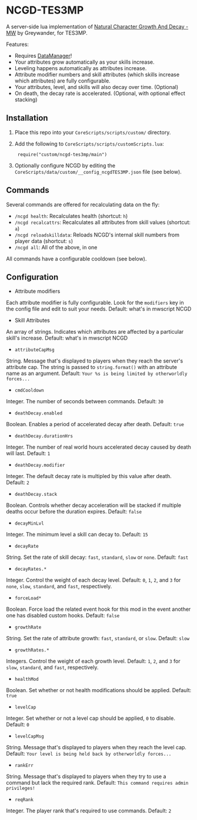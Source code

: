# NCGD-TES3MP

A server-side lua implementation of [Natural Character Growth And Decay - MW](https://www.nexusmods.com/morrowind/mods/44967) by Greywander, for TES3MP.

Features:

* Requires [DataManager](https://github.com/tes3mp-scripts/DataManager)!
* Your attributes grow automatically as your skills increase.
* Leveling happens automatically as attributes increase.
* Attribute modifier numbers and skill attributes (which skills increase which attributes) are fully configurable.
* Your attributes, level, and skills will also decay over time. (Optional)
* On death, the decay rate is accelerated. (Optional, with optional effect stacking)

## Installation

1. Place this repo into your `CoreScripts/scripts/custom/` directory.

1. Add the following to `CoreScripts/scripts/customScripts.lua`:

        require("custom/ncgd-tes3mp/main")

1. Optionally configure NCGD by editing the `CoreScripts/data/custom/__config_ncgdTES3MP.json` file (see below).

## Commands

Several commands are offered for recalculating data on the fly:

* `/ncgd health`: Recalculates health (shortcut: `h`)
* `/ncgd recalcattrs`: Recalculates all attributes from skill values (shortcut: `a`)
* `/ncgd reloadskilldata`: Reloads NCGD's internal skill numbers from player data (shortcut: `s`)
* `/ncgd all`: All of the above, in one

All commands have a configurable cooldown (see below).

## Configuration

* Attribute modifiers

Each attribute modifier is fully configurable.  Look for the `modifiers` key in the config file and edit to suit your needs.  Default: what's in mwscript NCGD

* Skill Attributes

An array of strings.  Indicates which attributes are affected by a particular skill's increase.  Default: what's in mwscript NCGD

* `attributeCapMsg`

String.  Message that's displayed to players when they reach the server's attribute cap.  The string is passed to `string.format()` with an attribute name as an argument.  Default: `Your %s is being limited by otherworldly forces...`

* `cmdCooldown`

Integer.  The number of seconds between commands.  Default: `30`

* `deathDecay.enabled`

Boolean.  Enables a period of accelerated decay after death.  Default: `true`

* `deathDecay.durationHrs`

Integer.  The number of real world hours accelerated decay caused by death will last.  Default: `1`

* `deathDecay.modifier`

Integer.  The default decay rate is multipled by this value after death.  Default: `2`

* `deathDecay.stack`

Boolean.  Controls whether decay acceleration will be stacked if multiple deaths occur before the duration expires.  Default: `false`

* `decayMinLvl`

Integer.  The minimum level a skill can decay to.  Default: `15`

* `decayRate`

String.  Set the rate of skill decay: `fast`, `standard`, `slow` or `none`.  Default: `fast`

* `decayRates.*`

Integer.  Control the weight of each decay level.  Default: `0`, `1`, `2`, and `3` for `none`, `slow`, `standard`, and `fast`, respectively.

* `forceLoad*`

Boolean.  Force load the related event hook for this mod in the event another one has disabled custom hooks.  Default: `false`

* `growthRate`

String.  Set the rate of attribute growth:  `fast`, `standard`, or `slow`.  Default: `slow`

* `growthRates.*`

Integers.  Control the weight of each growth level.  Default: `1`, `2`, and `3` for `slow`, `standard`, and `fast`, respectively.

* `healthMod`

Boolean.  Set whether or not health modifications should be applied.  Default: `true`

* `levelCap`

Integer.  Set whether or not a level cap should be applied, `0` to disable.  Default: `0`

* `levelCapMsg`

String.  Message that's displayed to players when they reach the level cap.  Default: `Your level is being held back by otherworldly forces...`

* `rankErr`

String.  Message that's displayed to players when they try to use a command but lack the required rank.  Default: `This command requires admin privileges!`

* `reqRank`

Integer.  The player rank that's required to use commands.  Default: `2`

